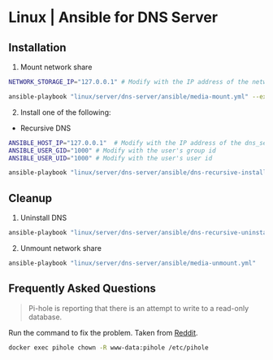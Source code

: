 # Linux | Ansible for DNS Server

## Installation

1. Mount network share

```sh
NETWORK_STORAGE_IP="127.0.0.1" # Modify with the IP address of the network_storage

ansible-playbook "linux/server/dns-server/ansible/media-mount.yml" --extra-vars "network_storage_ip=${NETWORK_STORAGE_IP}"
```

2. Install one of the following:

* Recursive DNS

```sh
ANSIBLE_HOST_IP="127.0.0.1"  # Modify with the IP address of the dns_server
ANSIBLE_USER_GID="1000" # Modify with the user's group id
ANSIBLE_USER_UID="1000" # Modify with the user's user id

ansible-playbook "linux/server/dns-server/ansible/dns-recursive-install.yml" --extra-vars "ansible_host_ip=$ANSIBLE_HOST_IP ansible_user_gid=$ANSIBLE_USER_GID ansible_user_uid=$ANSIBLE_USER_UID"
```

## Cleanup

1. Uninstall DNS

```sh
ansible-playbook "linux/server/dns-server/ansible/dns-recursive-uninstall.yml"
```

2. Unmount network share

```sh
ansible-playbook "linux/server/dns-server/ansible/media-unmount.yml"
```


## Frequently Asked Questions

> Pi-hole is reporting that there is an attempt to write to a read-only database.

Run the command to fix the problem. Taken from [Reddit](https://www.reddit.com/r/pihole/comments/owkao0/comment/hj1v0x0/?utm_source=share&utm_medium=web2x&context=3).

```sh
docker exec pihole chown -R www-data:pihole /etc/pihole
```
